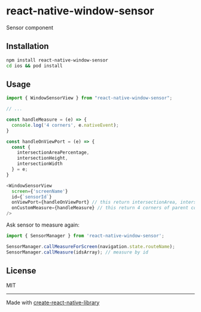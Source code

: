 # react-native-window-sensor

Sensor component

## Installation

```sh
npm install react-native-window-sensor
cd ios && pod install
```

## Usage

```js
import { WindowSensorView } from "react-native-window-sensor";

// ...

const handleMeasure = (e) => {
  console.log('4 corners', e.nativeEvent);
}

const handleOnViewPort = (e) => {
  const {
    intersectionAreaPercentage,
    intersectionHeight,
    intersectionWidth
  } = e;
}

<WindowSensorView
  screen={'screenName'}
  id={`sensorId`}
  onViewPort={handleOnViewPort} // this return intersectionArea, intersectionHeight and intersection Width of parent component
  onCustomMeasure={handleMeasure} // this return 4 corners of parent component
/>
```

Ask sensor to measure again:

```javascript
import { SensorManager } from 'react-native-window-sensor';

SensorManager.callMeasureForScreen(navigation.state.routeName);
SensorManager.callMeasure(idsArray); // measure by id
```

## License

MIT

---

Made with [create-react-native-library](https://github.com/callstack/react-native-builder-bob)

